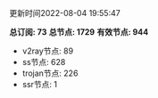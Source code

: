 更新时间2022-08-04 19:55:47

**总订阅: 73**
**总节点: 1729**
**有效节点: 944**
- v2ray节点: 89
- ss节点: 628
- trojan节点: 226
- ssr节点: 1
